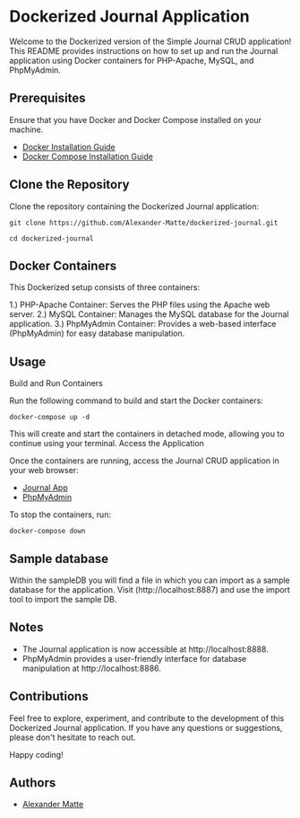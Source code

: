 
# Dockerized Journal Application


Welcome to the Dockerized version of the Simple Journal CRUD application! This README provides instructions on how to set up and run the Journal application using Docker containers for PHP-Apache, MySQL, and PhpMyAdmin.
## Prerequisites

Ensure that you have Docker and Docker Compose installed on your machine.

- [Docker Installation Guide](https://docs.docker.com/get-docker/)
- [Docker Compose Installation Guide](https://docs.docker.com/compose/install/)

## Clone the Repository

Clone the repository containing the Dockerized Journal application:

    git clone https://github.com/Alexander-Matte/dockerized-journal.git
    
    cd dockerized-journal

## Docker Containers

This Dockerized setup consists of three containers:

1.) PHP-Apache Container: Serves the PHP files using the Apache web server.
2.) MySQL Container: Manages the MySQL database for the Journal application.
3.) PhpMyAdmin Container: Provides a web-based interface (PhpMyAdmin) for easy database manipulation.

## Usage
Build and Run Containers

Run the following command to build and start the Docker containers:

    docker-compose up -d

This will create and start the containers in detached mode, allowing you to continue using your terminal.
Access the Application

Once the containers are running, access the Journal CRUD application in your web browser:

- [Journal App](http://localhost:8888)
- [PhpMyAdmin](http://localhost:8886)

To stop the containers, run:

    docker-compose down

## Sample database
Within the sampleDB you will find a file in which you can import as a sample database for the application. Visit (http://localhost:8887) and use the import tool to import the sample DB.

## Notes

- The Journal application is now accessible at http://localhost:8888.
- PhpMyAdmin provides a user-friendly interface for database manipulation at http://localhost:8886.

## Contributions

Feel free to explore, experiment, and contribute to the development of this Dockerized Journal application. If you have any questions or suggestions, please don't hesitate to reach out.

Happy coding!

## Authors

- [Alexander Matte](https://github.com/Alexander-Matte)

